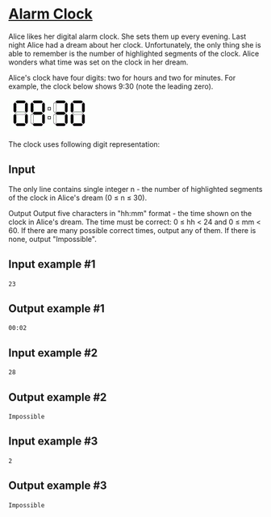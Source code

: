 # [Alarm Clock](https://www.e-olymp.com/en/contests/9666/problems/84863)

Alice likes her digital alarm clock. She sets them up every evening. Last night Alice had a dream about her clock. Unfortunately, the only thing she is able to remember is the number of highlighted segments of the clock. Alice wonders what time was set on the clock in her dream.

Alice's clock have four digits: two for hours and two for minutes. For example, the clock below shows 9:30 (note the leading zero).

![prb7492_1.gif](20f93a25dfbbf071548c84e37b47755f.gif)

The clock uses following digit representation:

## Input
The only line contains single integer n - the number of highlighted segments of the clock in Alice's dream (0 ≤ n ≤ 30).

Output
Output five characters in "hh:mm" format - the time shown on the clock in Alice's dream. The time must be correct: 0 ≤ hh < 24 and 0 ≤ mm < 60. If there are many possible correct times, output any of them. If there is none, output "Impossible".

## Input example #1
```
23
```

## Output example #1
```
00:02
```

## Input example #2
```
28
```

## Output example #2
```
Impossible
```

## Input example #3
```
2
```

## Output example #3
```
Impossible
```

